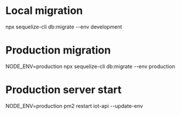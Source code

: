 # Local migration
npx sequelize-cli db:migrate --env development

# Production migration
NODE_ENV=production npx sequelize-cli db:migrate --env production

# Production server start
NODE_ENV=production pm2 restart iot-api --update-env